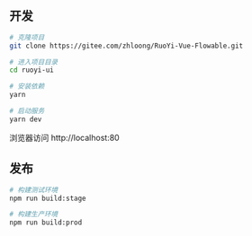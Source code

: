 ## 开发

```bash
# 克隆项目
git clone https://gitee.com/zhloong/RuoYi-Vue-Flowable.git

# 进入项目目录
cd ruoyi-ui

# 安装依赖
yarn

# 启动服务
yarn dev
```

浏览器访问 http://localhost:80

## 发布

```bash
# 构建测试环境
npm run build:stage

# 构建生产环境
npm run build:prod
```